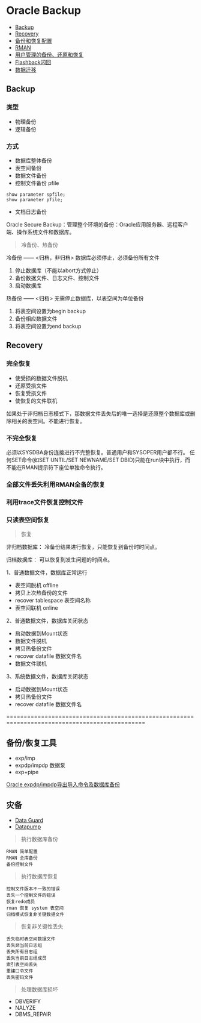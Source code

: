 # Oracle Backup

- [Backup](#backup)
- [Recovery](#recovery)
- [备份和恢复配置](backup.md)
- [RMAN](RMAN/RMAN.md)
- [用户管理的备份、还原和恢复](user_mgmt_backup.md)
- [Flashback闪回](Flashback/Flashback.md)
- [数据迁移](DataTrans/Readme.md)


## Backup

### 类型

- 物理备份
- 逻辑备份

### 方式

- 数据库整体备份
- 表空间备份
- 数据文件备份
- 控制文件备份 pfile
```oracle
show parameter spfile;
show parameter pfile;
```
- 文档日志备份

Oracle Secure Backup：管理整个环境的备份：Oracle应用服务器、远程客户端、操作系统文件和数据库。

> 冷备份、热备份

冷备份 —— <归档，非归档>
数据库必须停止，必须备份所有文件
1. 停止数据库（不能以abort方式停止）
2. 备份数据文件、日志文件、控制文件
3. 启动数据库


热备份 —— <归档>
无需停止数据库，以表空间为单位备份
1. 将表空间设置为begin backup
2. 备份相应数据文件
3. 将表空间设置为end backup


## Recovery

### 完全恢复

- 使受损的数据文件脱机
- 还原受损文件
- 恢复受损文件
- 使恢复的文件联机

如果处于非归档日志模式下，那数据文件丢失后的唯一选择是还原整个数据库或删除相关的表空间。不能进行恢复。

### 不完全恢复

必须以SYSDBA身份连接进行不完整恢复。普通用户和SYSOPER用户都不行。
任何SET命令(如SET UNTIL/SET NEWNAME/SET DBID)只能在run块中执行，而不能在RMAN提示符下座位单独命令执行。

### 全部文件丢失利用RMAN全备的恢复


### 利用trace文件恢复控制文件


### 只读表空间恢复


> 恢复

非归档数据库：
冷备份结果进行恢复，只能恢复到备份时时间点。

归档数据库：
可以恢复到发生问题的时间点。

1、普通数据文件，数据库正常运行
- 表空间脱机 offline
- 拷贝上次热备份的文件
- recover tablespace 表空间名称
- 表空间联机 online
  
2、普通数据文件，数据库关闭状态
- 启动数据到Mount状态
- 数据文件脱机
- 拷贝热备份文件
- recover datafile 数据文件名
- 数据文件联机
   
3、系统数据文件，数据库关闭状态
- 启动数据到Mount状态
- 拷贝热备份文件
- recover datafile 数据文件名



==============================================================================================


## 备份/恢复工具

- exp/imp
- expdp/impdp 数据泵
- exp+pipe

[Oracle expdp/impdp导出导入命令及数据库备份](http://www.toutiao.com/i6393659189897462274/?wxshare_count=2&pbid=23980300841)


## 灾备

- [Data Guard](Data%20Guard/Readme.md)
- [Datapump](DataPump/DataPump.md)


> 执行数据库备份

```oracle
RMAN 简单配置
RMAN 全库备份
备份控制文件
```


> 执行数据库恢复

```oracle
控制文件版本不一致的错误
丢失一个控制文件的错误
恢复redo成员
rman 恢复 system 表空间
归档模式恢复非关键数据文件
```

> 恢复非关键性丢失

```oracle
丢失临时表空间数据文件
丢失非当前日志组
丢失所有日志组
丢失当前日志组成员
索引表空间丢失
重建口令文件
丢失密码文件
```


> 处理数据库损坏

- DBVERIFY
- NALYZE
- DBMS_REPAIR

